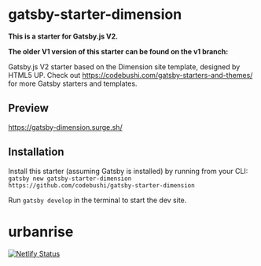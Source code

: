 # gatsby-starter-dimension

**This is a starter for Gatsby.js V2.**

**The older V1 version of this starter can be found on the v1 branch:**

Gatsby.js V2 starter based on the Dimension site template, designed by HTML5 UP. Check out https://codebushi.com/gatsby-starters-and-themes/ for more Gatsby starters and templates.

## Preview

https://gatsby-dimension.surge.sh/

## Installation

Install this starter (assuming Gatsby is installed) by running from your CLI:
<br/>
`gatsby new gatsby-starter-dimension https://github.com/codebushi/gatsby-starter-dimension`

Run `gatsby develop` in the terminal to start the dev site.

# urbanrise

[![Netlify Status](https://api.netlify.com/api/v1/badges/c2c80f92-64c6-4ec9-b5c8-df719b4743c5/deploy-status)](https://app.netlify.com/sites/elated-ptolemy-b8c892/deploys)
